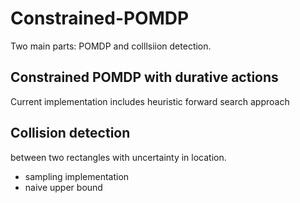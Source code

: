 # Constrained-POMDP
Two main parts: POMDP and colllsiion detection.
## Constrained POMDP with durative actions
Current implementation includes heuristic forward search approach
## Collision detection
between two rectangles with uncertainty in location.
* sampling implementation
* naive upper bound

